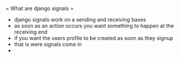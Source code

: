 
= What are django signals =
* django signals work on a sending and receiving bases
* as soon as an action occurs you want something to happen at the receiving end
* if you want the users profile to be created as soon as they signup
* that is were signals come in
* 
